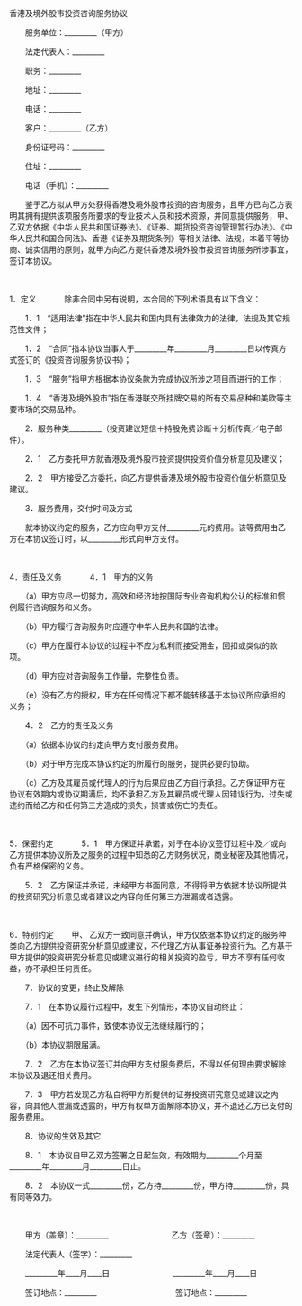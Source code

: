 



香港及境外股市投资咨询服务协议



 

　　服务单位：_________（甲方）

　　法定代表人：_________

　　职务：_________

　　地址：_________

　　电话：_________　　

　　客户：_________（乙方）

　　身份证号码：_________

　　住址：_________

　　电话（手机）：_________　　

　　鉴于乙方拟从甲方处获得香港及境外股市投资的咨询服务，且甲方已向乙方表明其拥有提供该项服务所要求的专业技术人员和技术资源，并同意提供服务，甲、乙双方依据《中华人民共和国证券法》、《证券、期货投资咨询管理暂行办法》、《中华人民共和国合同法》、香港《证券及期货条例》等相关法律、法规，本着平等协商、诚实信用的原则，就甲方向乙方提供香港及境外股市投资咨询服务所涉事宜，签订本协议。

　　

1．定义
　　
　除非合同中另有说明，本合同的下列术语具有以下含义：

　　1．1　“适用法律”指在中华人民共和国内具有法律效力的法律，法规及其它规范性文件；

　　1．2　“合同”指本协议当事人于_________年_________月_________日以传真方式签订的《投资咨询服务协议书》；

　　1．3　“服务”指甲方根据本协议条款为完成协议所涉之项目而进行的工作；

　　1．4　“香港及境外股市”指在香港联交所挂牌交易的所有交易品种和美欧等主要市场的交易品种。　　

　　2．服务种类_________（投资建议短信＋持股免费诊断＋分析传真／电子邮件）。

　　2．1　乙方委托甲方就香港及境外股市投资提供投资价值分析意见及建议；

　　2．2　甲方接受乙方委托，向乙方提供香港及境外股市投资价值分析意见及建议。　　

　　3．服务费用，交付时间及方式

　　就本协议约定的服务，乙方应向甲方支付_________元的费用。该等费用由乙方在本协议签订时，以_________形式向甲方支付。

　　

4．责任及义务
　　
　4．1　甲方的义务

　　（a）甲方应尽一切努力，高效和经济地按国际专业咨询机构公认的标准和惯例履行咨询服务和义务。

　　（b）甲方履行咨询服务时应遵守中华人民共和国的法律。

　　（c）甲方在履行本协议的过程中不应为私利而接受佣金，回扣或类似的款项。

　　（d）甲方应对咨询服务工作量，完整性负责。

　　（e）没有乙方的授权，甲方在任何情况下都不能转移基于本协议所应承担的义务；

　　4．2　乙方的责任及义务

　　（a）依据本协议的约定向甲方支付服务费用。

　　（b）对于甲方完成本协议约定的所履行的服务，提供必要的协助。

　　（c）乙方及其雇员或代理人的行为后果应由乙方自行承担。乙方保证甲方在协议有效期内或协议期满后，均不承担乙方及其雇员或代理人因错误行为，过失或违约而给乙方和任何第三方造成的损失，损害或伤亡的责任。

　　

5．保密约定
　　
　5．1　甲方保证并承诺，对于在本协议签订过程中及／或向乙方提供本协议所及之服务的过程中知悉的乙方财务状况，商业秘密及其他情况，负有严格保密的义务。

　　5．2　乙方保证并承诺，未经甲方书面同意，不得将甲方依据本协议所提供的投资研究分析意见或者建议之内容向任何第三方泄漏或者透露。

　　

6．特别约定
　　甲、
乙双方一致同意并确认，甲方仅依据本协议约定的服务种类向乙方提供投资研究分析意见或建议，不代理乙方从事证券投资行为。乙方基于甲方提供的投资研究分析意见或建议进行的相关投资的盈亏，甲方不享有任何收益，亦不承担任何责任。　　

　　7．协议的变更，终止及解除

　　7．1　在本协议履行过程中，发生下列情形，本协议自动终止：

　　（a）因不可抗力事件，致使本协议无法继续履行的；

　　（b）本协议期限届满。

　　7．2　乙方在本协议签订并向甲方支付服务费后，不得以任何理由要求解除本协议及退还相关费用。

　　7．3　甲方若发现乙方私自将甲方所提供的证券投资研究意见或建议之内容，向其他人泄漏或透露的，甲方有权单方面解除本协议，并不退还乙方已支付的服务费用。　　

　　8．协议的生效及其它

　　8．1　本协议自甲乙双方签署之日起生效，有效期为_________个月至_________年_________月_________日止。

　　8．2　本协议一式_________份，乙方持_________份，甲方持_________份，具有同等效力。

　　

　　甲方（盖章）：_________　　　　　　　　乙方（签章）：_________　　

　　法定代表人（签字）：_________　　

　　_________年____月____日　　　　　　　　_________年____月____日　　

　　签订地点：_________　　　　　　　　　　签订地点：_________
